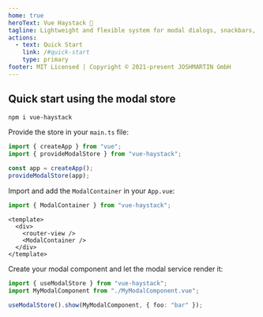 ```yaml
---
home: true
heroText: Vue Haystack 🧱
tagline: Lightweight and flexible system for modal dialogs, snackbars, toasts, ...
actions:
  - text: Quick Start
    link: /#quick-start
    type: primary
footer: MIT Licensed | Copyright © 2021-present JOSHMARTIN GmbH
---
```


## Quick start using the modal store

```sh
npm i vue-haystack
```

Provide the store in your `main.ts` file:

```ts
import { createApp } from "vue";
import { provideModalStore } from "vue-haystack";

const app = createApp();
provideModalStore(app);
```

Import and add the `ModalContainer` in your `App.vue`:

```ts
import { ModalContainer } from "vue-haystack";
```

```vue
<template>
  <div>
    <router-view />
    <ModalContainer />
  </div>
</template>
```

Create your modal component and let the modal service render it:

```ts
import { useModalStore } from "vue-haystack";
import MyModalComponent from "./MyModalComponent.vue";

useModalStore().show(MyModalComponent, { foo: "bar" });
```

<ModalDemo style="margin: 2rem 0 2rem 0;" />
